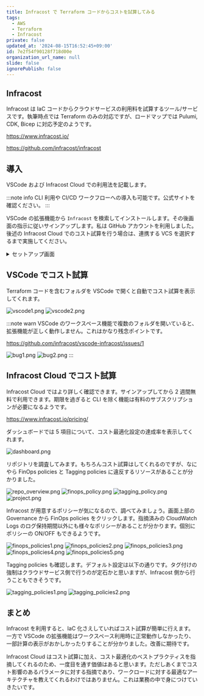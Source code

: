 ```yaml
---
title: Infracost で Terraform コードからコストを試算してみる
tags:
  - AWS
  - Terraform
  - Infracost
private: false
updated_at: '2024-08-15T16:52:45+09:00'
id: 7e2f54f90128f718d00e
organization_url_name: null
slide: false
ignorePublish: false
---
```


## Infracost

Infracost は IaC コードからクラウドサービスの利用料を試算するツール/サービスです。執筆時点では Terraform のみの対応ですが、ロードマップでは Pulumi, CDK, Bicep に対応予定のようです。

https://www.infracost.io/

https://github.com/infracost/infracost

## 導入

VSCode および Infracost Cloud での利用法を記載します。

:::note info
CLI 利用や CI/CD ワークフローへの導入も可能です。公式サイトを確認ください。
:::

VSCode の拡張機能から `Infracost` を検索してインストールします。その後画面の指示に従いサインアップします。私は GitHub アカウントを利用しました。後述の Infracost Cloud でのコスト試算を行う場合は、連携する VCS を選択するまで実施してください。

<details><summary>セットアップ画面</summary>

![vscode_install.png](https://qiita-image-store.s3.ap-northeast-1.amazonaws.com/0/3852183/c6ce6d5a-ff05-d5b9-1cb6-1f5ecfda1a67.png)
![login.png](https://qiita-image-store.s3.ap-northeast-1.amazonaws.com/0/3852183/805dab31-d40c-c1ee-04f3-3eb3a6270a47.png)
![integrations.png](https://qiita-image-store.s3.ap-northeast-1.amazonaws.com/0/3852183/83a9a781-f801-8dc5-e556-0e4c179a1300.png)
</details>

## VSCode でコスト試算

Terraform コードを含むフォルダを VSCode で開くと自動でコスト試算を表示してくれます。

![vscode1.png](https://qiita-image-store.s3.ap-northeast-1.amazonaws.com/0/3852183/06bcff0e-65b5-ba63-62f6-f9574af965a8.png)
![vscode2.png](https://qiita-image-store.s3.ap-northeast-1.amazonaws.com/0/3852183/2e437f6e-29b6-761f-11ea-f40c2cd51ace.png)

:::note warn
VSCode のワークスペース機能で複数のフォルダを開いていると、拡張機能が正しく動作しません。これはかなり残念ポイントです。

https://github.com/infracost/vscode-infracost/issues/1

![bug1.png](https://qiita-image-store.s3.ap-northeast-1.amazonaws.com/0/3852183/710141f8-dfa8-c95b-b80e-2315af0337ae.png)
![bug2.png](https://qiita-image-store.s3.ap-northeast-1.amazonaws.com/0/3852183/9fbe35b9-de1a-05d8-5b14-24ff15d26630.png)
:::

## Infracost Cloud でコスト試算

Infracost Cloud ではより詳しく確認できます。サインアップしてから 2 週間無料で利用できます。期限を過ぎると CLI を除く機能は有料のサブスクリプションが必要になるようです。

https://www.infracost.io/pricing/

ダッシュボードでは 5 項目について、コスト最適化設定の達成率を表示してくれます。

![dashboard.png](https://qiita-image-store.s3.ap-northeast-1.amazonaws.com/0/3852183/1ad0cf6c-89bd-75b0-9636-96a9c9772023.png)

リポジトリを調査してみます。もちろんコスト試算はしてくれるのですが、なにやら FinOps policies と Tagging policies に違反するリソースがあることが分かりました。

![repo_overview.png](https://qiita-image-store.s3.ap-northeast-1.amazonaws.com/0/3852183/2ce98c84-6362-4b27-00c1-c6efe4f24bcd.png)
![finops_policy.png](https://qiita-image-store.s3.ap-northeast-1.amazonaws.com/0/3852183/ae0193a9-43e2-065e-a102-d59e7dda9290.png)
![tagging_policy.png](https://qiita-image-store.s3.ap-northeast-1.amazonaws.com/0/3852183/1a3c90f1-3326-c0b9-d0eb-d61d34b6c965.png)
![project.png](https://qiita-image-store.s3.ap-northeast-1.amazonaws.com/0/3852183/0dcb0f70-bf36-18e6-e40b-5861afedd8e5.png)

Infracost が用意するポリシーが気になるので、調べてみましょう。画面上部の Governance から FinOps policies をクリックします。指摘済みの CloudWatch Logs のログ保持期間以外にも様々なポリシーがあることが分かります。個別にポリシーの ON/OFF もできるようです。

![finops_policies1.png](https://qiita-image-store.s3.ap-northeast-1.amazonaws.com/0/3852183/b941445d-3bb6-7bbf-3941-2f770c01682e.png)
![finops_policies2.png](https://qiita-image-store.s3.ap-northeast-1.amazonaws.com/0/3852183/499fac10-d92b-0521-c104-babc5b9eae24.png)
![finops_policies3.png](https://qiita-image-store.s3.ap-northeast-1.amazonaws.com/0/3852183/94fe59d5-12b4-1655-bccf-be5cc5679adb.png)
![finops_policies4.png](https://qiita-image-store.s3.ap-northeast-1.amazonaws.com/0/3852183/6d7b51f9-83ee-906e-c42d-c5216e4fb1af.png)
![finops_policies5.png](https://qiita-image-store.s3.ap-northeast-1.amazonaws.com/0/3852183/728ed92f-105a-7fae-ed85-13cb7901ab1e.png)

Tagging policies も確認します。デフォルト設定は以下の通りです。タグ付けの強制はクラウドサービス側で行うのが定石かと思いますが、Infracost 側から行うこともできそうです。

![tagging_policies1.png](https://qiita-image-store.s3.ap-northeast-1.amazonaws.com/0/3852183/f3112153-5aef-ed22-369f-74b8226b235a.png)
![tagging_policies2.png](https://qiita-image-store.s3.ap-northeast-1.amazonaws.com/0/3852183/3e13654f-cdc2-ca93-b3f5-2c6bcd440e83.png)

## まとめ

Infracost を利用すると、IaC 化さえしていればコスト試算が簡単に行えます。一方で VSCode の拡張機能はワークスペース利用時に正常動作しなかったり、一部計算の表示がおかしかったりすることが分かりました。改善に期待です。

Infracost Cloud はコスト試算に加え、コスト最適化のベストプラクティスを指摘してくれるのため、一度目を通す価値はあると思います。ただしあくまでコスト影響のあるパラメータに対する指摘であり、ワークロードに対する最適なアーキテクチャを教えてくれるわけではありません。これは業務の中で身につけていきたいです。
